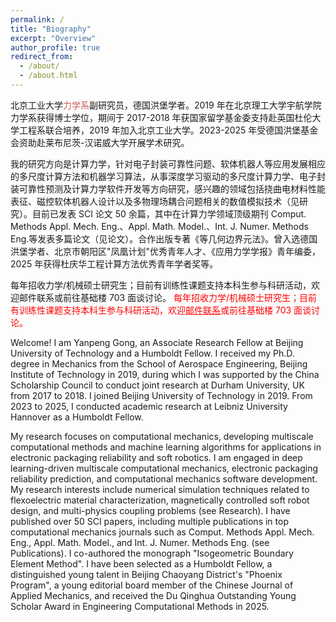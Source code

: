 ```yaml
---
permalink: /
title: "Biography"
excerpt: "Overview"
author_profile: true
redirect_from:
  - /about/
  - /about.html
---
```


北京工业大学<a href="https://www.bjut.edu.cn/" style="text-decoration:none;color:indianred;">力学系</a>副研究员，德国洪堡学者。2019 年在北京理工大学宇航学院力学系获得博士学位，期间于 2017-2018 年获国家留学基金委支持赴英国杜伦大学工程系联合培养，2019 年加入北京工业大学。2023-2025 年受德国洪堡基金会资助赴莱布尼茨-汉诺威大学开展学术研究。

我的研究方向是计算力学，针对电子封装可靠性问题、软体机器人等应用发展相应的多尺度计算方法和机器学习算法，从事深度学习驱动的多尺度计算力学、电子封装可靠性预测及计算力学软件开发等方向研究，感兴趣的领域包括挠曲电材料性能表征、磁控软体机器人设计以及多物理场耦合问题相关的数值模拟技术（见研究）。目前已发表 SCI 论文 50 余篇，其中在计算力学领域顶级期刊 Comput. Methods Appl. Mech. Eng.、Appl. Math. Model.、Int. J. Numer. Methods Eng.等发表多篇论文（见论文）。合作出版专著《等几何边界元法》。曾入选德国洪堡学者、北京市朝阳区"凤凰计划"优秀青年人才、《应用力学学报》青年编委，2025 年获得杜庆华工程计算方法优秀青年学者奖等。

每年招收力学/机械硕士研究生；目前有训练性课题支持本科生参与科研活动，欢迎邮件联系或前往基础楼 703 面谈讨论。
<span style='color: red;'>每年招收力学/机械硕士研究生；目前有训练性课题支持本科生参与科研活动，欢迎<a href='mailto:yanpeng.gong@bjut.edu.cn' style='color: red;'>邮件联系</a>或前往基础楼 703 面谈讨论。</span>

Welcome! I am Yanpeng Gong, an Associate Research Fellow at Beijing University of Technology and a Humboldt Fellow. I received my Ph.D. degree in Mechanics from the School of Aerospace Engineering, Beijing Institute of Technology in 2019, during which I was supported by the China Scholarship Council to conduct joint research at Durham University, UK from 2017 to 2018. I joined Beijing University of Technology in 2019. From 2023 to 2025, I conducted academic research at Leibniz University Hannover as a Humboldt Fellow.

My research focuses on computational mechanics, developing multiscale computational methods and machine learning algorithms for applications in electronic packaging reliability and soft robotics. I am engaged in deep learning-driven multiscale computational mechanics, electronic packaging reliability prediction, and computational mechanics software development. My research interests include numerical simulation techniques related to flexoelectric material characterization, magnetically controlled soft robot design, and multi-physics coupling problems (see Research). I have published over 50 SCI papers, including multiple publications in top computational mechanics journals such as Comput. Methods Appl. Mech. Eng., Appl. Math. Model., and Int. J. Numer. Methods Eng. (see Publications). I co-authored the monograph "Isogeometric Boundary Element Method". I have been selected as a Humboldt Fellow, a distinguished young talent in Beijing Chaoyang District's "Phoenix Program", a young editorial board member of the Chinese Journal of Applied Mechanics, and received the Du Qinghua Outstanding Young Scholar Award in Engineering Computational Methods in 2025.

